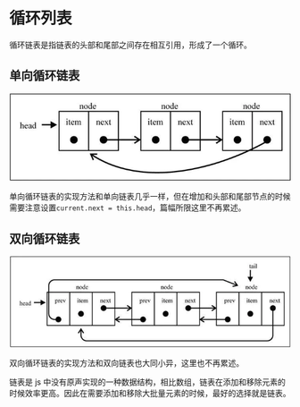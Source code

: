# 循环列表

循环链表是指链表的头部和尾部之间存在相互引用，形成了一个循环。

## 单向循环链表

![](../../../../.gitbook/assets/image%20%2884%29.png)

单向循环链表的实现方法和单向链表几乎一样，但在增加和头部和尾部节点的时候需要注意设置`current.next = this.head`，篇幅所限这里不再累述。

## 双向循环链表

![](../../../../.gitbook/assets/image%20%2888%29.png)

双向循环链表的实现方法和双向链表也大同小异，这里也不再累述。

链表是 js 中没有原声实现的一种数据结构，相比数组，链表在添加和移除元素的时候效率更高。因此在需要添加和移除大批量元素的时候，最好的选择就是链表。

